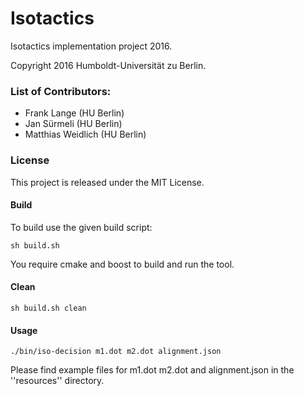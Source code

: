 # Isotactics

Isotactics implementation project 2016.

Copyright 2016 Humboldt-Universität zu Berlin.

### List of Contributors:
 - Frank Lange (HU Berlin)
 - Jan Sürmeli (HU Berlin)
 - Matthias Weidlich (HU Berlin)


### License
This project is released under the MIT License.

#### Build
  To build use the given build script:

    sh build.sh

  You require cmake and boost to build and run the tool.

#### Clean
    sh build.sh clean

#### Usage

    ./bin/iso-decision m1.dot m2.dot alignment.json

  Please find example files for m1.dot m2.dot and alignment.json in the ''resources'' directory. 
